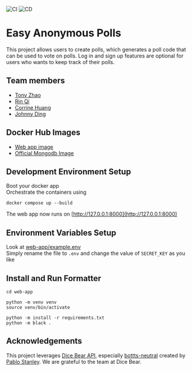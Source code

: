 ![CI](https://github.com/software-students-spring2025/5-final-awesome/actions/workflows/format.yml/badge.svg)
![CD](https://github.com/software-students-spring2025/5-final-awesome/actions/workflows/deploy.yml/badge.svg)

# Easy Anonymous Polls

This project allows users to create polls, which generates a poll code that can be used to vote on polls. Log in and sign up features are optional for users who wants to keep track of their polls.

## Team members

- [Tony Zhao](https://github.com/Tonyzsp)
- [Rin Qi](https://github.com/Rin-Qi)
- [Corrine Huang](https://github.com/ChuqiaoHuang)
- [Johnny Ding](https://github.com/yd2960)

## Docker Hub Images

- [Web app image](https://hub.docker.com/repository/docker/yd2960/project-5-team-awesome/tags/latest/sha256-a0da42c6182e949fb3cad374a3dba9f22b7249fefd09ea0f6b80ba587344b347)
- [Official Mongodb Image](https://hub.docker.com/_/mongo)

## Development Environment Setup

Boot your docker app\
Orchestrate the containers using

```
docker compose up --build
```

The web app now runs on [http://127.0.0.1:8000](http://127.0.0.1:8000)

## Environment Variables Setup

Look at [web-app/example.env](web-app/example.env)\
Simply rename the file to ```.env``` and change the value of ```SECRET_KEY``` as you like

## Install and Run Formatter

```
cd web-app

python -m venv venv
source venv/bin/activate

python -m install -r requirements.txt
python -m black .
```

## Acknowledgements

This project leverages [Dice Bear API](https://www.dicebear.com/), especially [bottts-neutral](https://bottts.com/) created by [Pablo Stanley](https://x.com/pablostanley). We are grateful to the team at Dice Bear.
